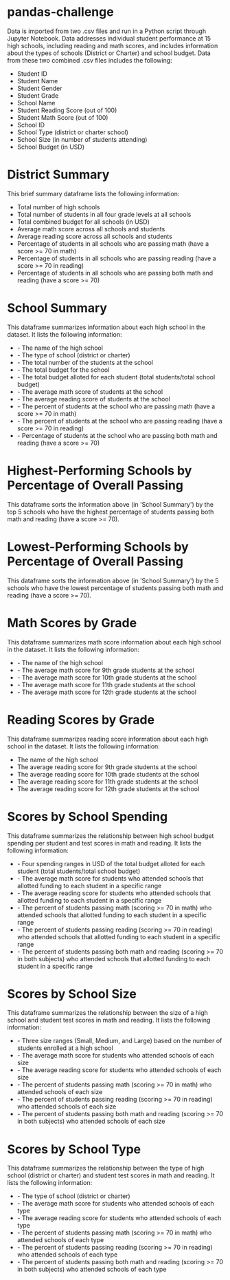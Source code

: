 # pandas-challenge
Data is imported from two .csv files and run in a Python script through Jupyter Notebook. 
Data addresses individual student performance at 15 high schools, including reading and math scores, and includes information about the types of schools (District or Charter) and school budget. Data from these two combined .csv files includes the following:
  <ul>
    <li>Student ID</li>
    <li>Student Name</li>
    <li>Student Gender</li>
    <li>Student Grade</li>
    <li>School Name</li>
    <li>Student Reading Score (out of 100)</li>
    <li>Student Math Score (out of 100)</li>
    <li>School ID</li>
    <li>School Type (district or charter school)</li>
    <li>School Size (in number of students attending)</li>
    <li>School Budget (in USD)</li>
   </ul>

<h1>District Summary</h1>
This brief summary dataframe lists the following information:
  <ul>
    <li>Total number of high schools</li>
    <li>Total number of students in all four grade levels at all schools</li>
    <li>Total combined budget for all schools (in USD)</li>
    <li>Average math score across all schools and students</li>
    <li>Average reading score across all schools and students</li>
    <li>Percentage of students in all schools who are passing math (have a score >= 70 in math)</li>
    <li>Percentage of students in all schools who are passing reading (have a score >= 70 in reading)</li>
    <li>Percentage of students in all schools who are passing both math and reading (have a score >= 70)</li>
   </ul>

<h1>School Summary</h1>
This dataframe summarizes information about each high school in the dataset. It lists the following information:
  <ul>
    <li>- The name of the high school</li>
    <li>- The type of school (district or charter)</li>
    <li>- The total number of the students at the school</li>
    <li>- The total budget for the school</li>
    <li>- The total budget alloted for each student (total students/total school budget)</li>
    <li>- The average math score of students at the school</li>
    <li>- The average reading score of students at the school</li>
    <li>- The percent of students at the school who are passing math (have a score >= 70 in math)</li>
    <li>- The percent of students at the school who are passing reading (have a score >= 70 in reading)</li>
    <li>- Percentage of students at the school who are passing both math and reading (have a score >= 70)</li>
   </ul>

<h1>Highest-Performing Schools by Percentage of Overall Passing</h1>
This dataframe sorts the information above (in 'School Summary') by the top 5 schools who have the highest percentage of students passing both math and reading (have a score >= 70).

<h1>Lowest-Performing Schools by Percentage of Overall Passing</h1>
This dataframe sorts the information above (in 'School Summary') by the 5 schools who have the lowest percentage of students passing both math and reading (have a score >= 70).

<h1>Math Scores by Grade</h1>
This dataframe summarizes math score information about each high school in the dataset. It lists the following information:
  <ul>
    <li>- The name of the high school</li>
    <li>- The average math score for 9th grade students at the school</li>
    <li>- The average math score for 10th grade students at the school</li>
    <li>- The average math score for 11th grade students at the school</li>
    <li>- The average math score for 12th grade students at the school</li>
   </ul>

<h1>Reading Scores by Grade</h1>
<p>This dataframe summarizes reading score information about each high school in the dataset. It lists the following information:</p>
  <ul>
    <li>The name of the high school</li>
    <li>The average reading score for 9th grade students at the school</li>
    <li>The average reading score for 10th grade students at the school</li>
    <li>The average reading score for 11th grade students at the school</li>
    <li>The average reading score for 12th grade students at the school</li>
  </ul>

<h1>Scores by School Spending</h1>
This dataframe summarizes the relationship between high school budget spending per student and test scores in math and reading. It lists the following information:
  <ul>
    <li>- Four spending ranges in USD of the total budget alloted for each student (total students/total school budget)</li>
    <li>- The average math score for students who attended schools that allotted funding to each student in a specific range</li>
    <li>- The average reading score for students who attended schools that allotted funding to each student in a specific range</li>
    <li>- The percent of students passing math (scoring >= 70 in math) who attended schools that allotted funding to each student in a specific range</li>
    <li>- The percent of students passing reading (scoring >= 70 in reading) who attended schools that allotted funding to each student in a specific range</li>
    <li>- The percent of students passing both math and reading (scoring >= 70 in both subjects) who attended schools that allotted funding to each student in a specific range</li>
   </ul>

<h1>Scores by School Size</h1>
This dataframe summarizes the relationship between the size of a high school and student test scores in math and reading. It lists the following information:
  <ul>
    <li>- Three size ranges (Small, Medium, and Large) based on the number of students enrolled at a high school</li>
    <li>- The average math score for students who attended schools of each size</li>
    <li>- The average reading score for students who attended schools of each size</li>
    <li>- The percent of students passing math (scoring >= 70 in math) who attended schools of each size</li>
    <li>- The percent of students passing reading (scoring >= 70 in reading) who attended schools of each size</li>
    <li>- The percent of students passing both math and reading (scoring >= 70 in both subjects) who attended schools of each size</li>
   </ul>

<h1>Scores by School Type</h1>
This dataframe summarizes the relationship between the type of high school (district or charter) and student test scores in math and reading. It lists the following information:
  <ul>
    <li>- The type of school (district or charter)</li>
    <li>- The average math score for students who attended schools of each type</li>
    <li>- The average reading score for students who attended schools of each type</li>
    <li>- The percent of students passing math (scoring >= 70 in math) who attended schools of each type</li>
    <li>- The percent of students passing reading (scoring >= 70 in reading) who attended schools of each type</li>
    <li>- The percent of students passing both math and reading (scoring >= 70 in both subjects) who attended schools of each type</li>
   </ul>
